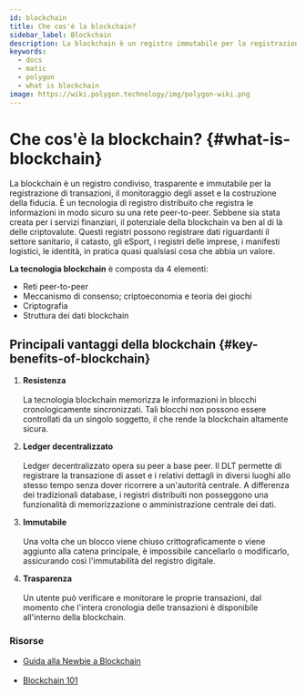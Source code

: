 ```yaml
---
id: blockchain
title: Che cos'è la blockchain?
sidebar_label: Blockchain
description: La blockchain è un registro immutabile per la registrazione delle transazioni.
keywords:
  - docs
  - matic
  - polygon
  - what is blockchain
image: https://wiki.polygon.technology/img/polygon-wiki.png
---
```


# Che cos'è la blockchain? {#what-is-blockchain}

La blockchain è un registro condiviso, trasparente e immutabile per la registrazione di transazioni, il monitoraggio degli asset e la costruzione della fiducia. È un tecnologia di registro distribuito che registra le informazioni in modo sicuro su una rete peer-to-peer. Sebbene sia stata creata per i servizi finanziari, il potenziale della blockchain va ben al di là delle criptovalute. Questi registri possono registrare dati riguardanti il settore sanitario, il catasto, gli eSport, i registri delle imprese, i manifesti logistici, le identità, in pratica quasi qualsiasi cosa che abbia un valore.

**La tecnologia blockchain** è composta da 4 elementi:

- Reti peer-to-peer
- Meccanismo di consenso; criptoeconomia e teoria dei giochi
- Criptografia
- Struttura dei dati blockchain

## Principali vantaggi della blockchain {#key-benefits-of-blockchain}

1. **Resistenza**<br></br> La tecnologia blockchain memorizza le informazioni in blocchi cronologicamente sincronizzati. Tali blocchi non possono essere controllati da un singolo soggetto, il che rende la blockchain altamente sicura.

2. **Ledger decentralizzato**<br></br> Ledger decentralizzato opera su peer a base peer. Il DLT permette di registrare la transazione di asset e i relativi dettagli in diversi luoghi allo stesso tempo senza dover ricorrere a un'autorità centrale. A differenza dei tradizionali database, i registri distribuiti non posseggono una funzionalità di memorizzazione o amministrazione centrale dei dati.

3. **Immutabile**<br></br> Una volta che un blocco viene chiuso crittograficamente o viene aggiunto alla catena principale, è impossibile cancellarlo o modificarlo, assicurando così l'immutabilità del registro digitale.

4. **Trasparenza**<br></br> Un utente può verificare e monitorare le proprie transazioni, dal momento che l'intera cronologia delle transazioni è disponibile all'interno della blockchain.

### **Risorse**

- [Guida alla Newbie a Blockchain](https://medium.com/ethindia/newbie-guide-to-blockchain-programming-a64f5186a57f)<br></br>
- [Blockchain 101](https://www.coindesk.com/learn/blockchain-101/what-is-blockchain-technology)
